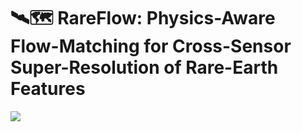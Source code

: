# 🛰️🗺 RareFlow: Physics-Aware Flow-Matching for Cross-Sensor Super-Resolution of Rare-Earth Features

<a href="">
  <img src="https://img.shields.io/static/v1?label=ArXiv&message=2402.05195&color=B31B1B&logo=arxiv">
</a>
